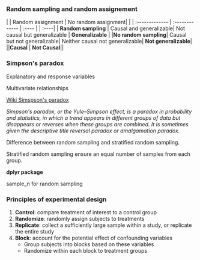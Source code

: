 ### Random sampling and random assignement

|      | Random assignment     | No random assignment| |
| :------------- | :------------- | :---- | | :----|
| **Random sampling**   | Causal and generalizable| Not causal but generalizable | **Generalizable** |
|**No random sampling**| Causal but not generalizable| Neither causal not generalizable| **Not generalizable**|
||**Causal** | **Not Causal**||

### Simpson's paradox

Explanatory and response variables

Multivariate relationships

[Wiki Simspson's paradox](https://en.wikipedia.org/wiki/Simpson's_paradox)

*Simpson's paradox, or the Yule–Simpson effect, is a paradox in probability and statistics, in which a trend appears in different groups of data but disappears or reverses when these groups are combined. It is sometimes given the descriptive title reversal paradox or amalgamation paradox.*

Difference between random sampling and stratified random sampling.

Stratified random sampling ensure an equal number of samples from each group.

**dplyr package**

sample_n for random sampling

### Principles of experimental design

1. **Control**: compare treatment of interest to a control group
2. **Randomize**: randomly assign subjects to treatments
3. **Replicate**: collect a sufficiently large sample within a study, or replicate the entire study
4. **Block**: account for the potential effect of confounding variables
      - Group subjects into blocks based on these variables
      - Randomize within each block to treatment groups
